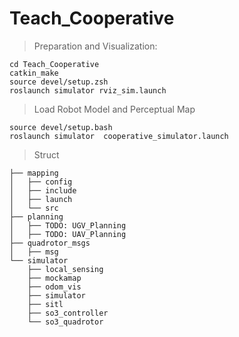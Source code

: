 # Teach_Cooperative

>Preparation and Visualization:
```
cd Teach_Cooperative
catkin_make
source devel/setup.zsh
roslaunch simulator rviz_sim.launch
```

>Load Robot Model and Perceptual Map
```
source devel/setup.bash
roslaunch simulator  cooperative_simulator.launch
```
   

>Struct
```
├── mapping
│   ├── config
│   ├── include
│   ├── launch
│   └── src
├── planning
│   ├── TODO: UGV_Planning
│   ├── TODO: UAV_Planning
├── quadrotor_msgs
│   ├── msg
└── simulator
    ├── local_sensing
    ├── mockamap
    ├── odom_vis
    ├── simulator
    ├── sitl
    ├── so3_controller
    └── so3_quadrotor
```